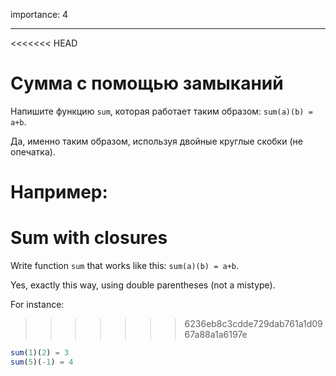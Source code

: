 importance: 4

---

<<<<<<< HEAD
# Сумма с помощью замыканий

Напишите функцию `sum`, которая работает таким образом: `sum(a)(b) = a+b`.

Да, именно таким образом, используя двойные круглые скобки (не опечатка).

Например:
=======
# Sum with closures

Write function `sum` that works like this: `sum(a)(b) = a+b`.

Yes, exactly this way, using double parentheses (not a mistype).

For instance:
>>>>>>> 6236eb8c3cdde729dab761a1d0967a88a1a6197e

```js
sum(1)(2) = 3
sum(5)(-1) = 4
```


